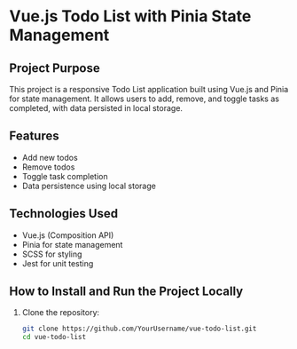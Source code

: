 # Vue.js Todo List with Pinia State Management

## Project Purpose
This project is a responsive Todo List application built using Vue.js and Pinia for state management. It allows users to add, remove, and toggle tasks as completed, with data persisted in local storage.

## Features
- Add new todos
- Remove todos
- Toggle task completion
- Data persistence using local storage

## Technologies Used
- Vue.js (Composition API)
- Pinia for state management
- SCSS for styling
- Jest for unit testing

## How to Install and Run the Project Locally
1. Clone the repository:
   ```bash
   git clone https://github.com/YourUsername/vue-todo-list.git
   cd vue-todo-list
